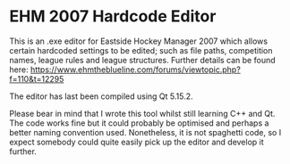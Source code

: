 # EHM 2007 Hardcode Editor
This is an .exe editor for Eastside Hockey Manager 2007 which allows certain hardcoded settings to be edited; such as file paths, competition names, league rules and league structures. Further details can be found here: https://www.ehmtheblueline.com/forums/viewtopic.php?f=110&t=12295

The editor has last been compiled using Qt 5.15.2.

Please bear in mind that I wrote this tool whilst still learning C++ and Qt. The code works fine but it could probably be optimised and perhaps a better naming convention used. Nonetheless, it is not spaghetti code, so I expect somebody could quite easily pick up the editor and develop it further.
